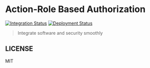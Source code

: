 # Action-Role Based Authorization

[![Integration Status](https://github.com/bruno-delfino1995/arba-config-generator/workflows/CI/badge.svg)](https://github.com/bruno-delfino1995/arba-config-generator/actions) [![Deployment Status](https://github.com/bruno-delfino1995/arba-config-generator/workflows/CD/badge.svg)](https://github.com/bruno-delfino1995/arba-config-generator/actions)

> Integrate software and security smoothly

## LICENSE

MIT
